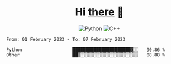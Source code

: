 <h1 align="center">Hi <a href="https://glyb.github.io" target="_blank">there</a> 👋</h1>

<div align="center">
  
  ![Python](https://img.shields.io/badge/python-3670A0?style=for-the-badge&logo=python&logoColor=ffdd54)
  ![C++](https://img.shields.io/badge/c++-%2300599C.svg?style=for-the-badge&logo=c%2B%2B&logoColor=white)
 </div>

 <!--START_SECTION:waka-->

```text
From: 01 February 2023 - To: 07 February 2023

Python                   ██████████████████████▓░░   90.86 %
Other                    ██▒░░░░░░░░░░░░░░░░░░░░░░   08.88 %
```

<!--END_SECTION:waka-->


 
